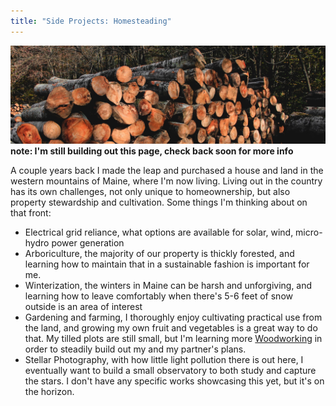 ```yaml
---
title: "Side Projects: Homesteading"
---
```

![homestead banner](img/homestead.png)
__note: I'm still building out this page, check back soon for more info__

A couple years back I made the leap and purchased a house and land in the western mountains of Maine, where I'm now living. Living out in the country has its own challenges, not only unique to homeownership, but also property stewardship and cultivation. Some things I'm thinking about on that front:

- Electrical grid reliance, what options are available for solar, wind, micro-hydro power generation
- Arboriculture, the majority of our property is thickly forested, and learning how to maintain that in a sustainable fashion is important for me.
- Winterization, the winters in Maine can be harsh and unforgiving, and learning how to leave comfortably when there's 5-6 feet of snow outside is an area of interest
- Gardening and farming, I thoroughly enjoy cultivating practical use from the land, and growing my own fruit and vegetables is a great way to do that. My tilled plots are still small, but I'm learning more [Woodworking](side_projects/woodworking/index) in order to steadily build out my and my partner's plans.
- Stellar Photography, with how little light pollution there is out here, I eventually want to build a small observatory to both study and capture the stars. I don't have any specific works showcasing this yet, but it's on the horizon.